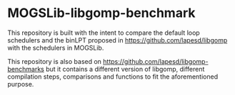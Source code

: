 # MOGSLib-libgomp-benchmark

This repository is built with the intent to compare the default loop schedulers and the binLPT proposed in https://github.com/lapesd/libgomp with the schedulers in MOGSLib.

This repository is also based on https://github.com/lapesd/libgomp-benchmarks but it contains a different version of libgomp, different compilation steps, comparisons and functions to fit the aforementioned purpose.
